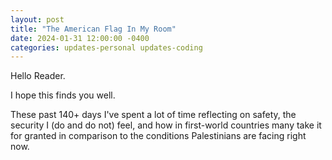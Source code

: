 ```yaml
---
layout: post
title: "The American Flag In My Room"
date: 2024-01-31 12:00:00 -0400
categories: updates-personal updates-coding
---
```


Hello Reader. 

I hope this finds you well. 

These past 140+ days I've spent a lot of time reflecting on safety, the security I (do and do not) feel, and how in first-world countries many take it for granted in comparison to the conditions Palestinians are facing right now. 